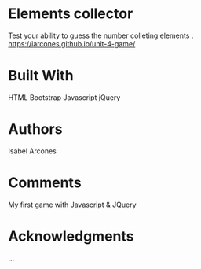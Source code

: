 # Elements collector
Test your ability to guess the number colleting elements
.
 https://iarcones.github.io/unit-4-game/

# Built With
HTML
Bootstrap
Javascript
jQuery

# Authors
Isabel Arcones

# Comments
My first game with Javascript & JQuery

# Acknowledgments
... 